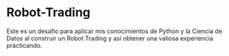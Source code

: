 # Robot-Trading
Este es un desafío para aplicar mis conocimientos de Python y la Ciencia de Datos al construir un Robot Trading y así obtener una valiosa experiencia prácticando.
